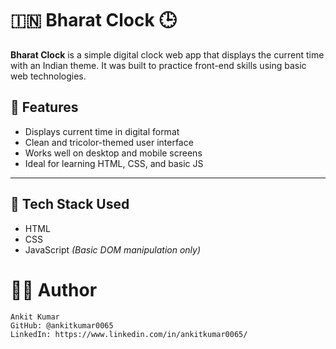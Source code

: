 # 🇮🇳 Bharat Clock 🕒

**Bharat Clock** is a simple digital clock web app that displays the current time with an Indian theme. It was built to practice front-end skills using basic web technologies.



## 🌟 Features

- Displays current time in digital format
- Clean and tricolor-themed user interface
- Works well on desktop and mobile screens
- Ideal for learning HTML, CSS, and basic JS

---

## 🚀 Tech Stack Used

- HTML  
- CSS  
- JavaScript *(Basic DOM manipulation only)*

  
# 🙋‍♂️ Author
    Ankit Kumar
    GitHub: @ankitkumar0065
    LinkedIn: https://www.linkedin.com/in/ankitkumar0065/

